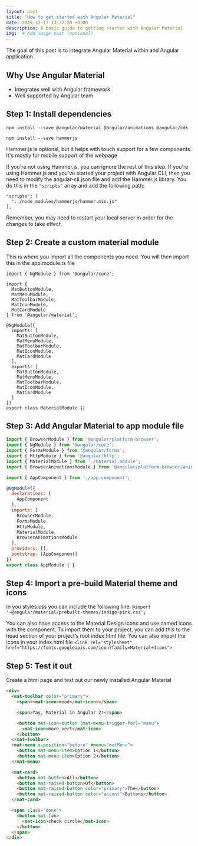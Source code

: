 ```yaml
---
layout: post
title: "How to get started with Angular Material"
date: 2019-12-17 13:32:20 +0300
description: A basic guide to getting started with Angular Material
img:  # Add image post (optional)
---
```

The goal of this post is to integrate Angular Material within and Angular application. 

## Why Use Angular Material
* Integrates well with Angular framework
* Well supported by Angular team

## Step 1: Install dependencies
```
npm install --save @angular/material @angular/animations @angular/cdk
```
```
npm install --save hammerjs
```
Hammer.js is optional, but it helps with touch support for a few components. It's mostly for mobile support of the webpage

If you're not using Hammer.js, you can ignore the rest of this step.
If you're using Hammer.js and you've started your project with Angular CLI, then you need to modify the angular-cli.json file and add the Hammer.js library. You do this in the ```"scripts"``` array and add the following path:

```
"scripts": [
  "../node_modules/hammerjs/hammer.min.js"
],
```

Remember, you may need to restart your local server in order for the changes to take effect.

## Step 2: Create a custom material module
This is where you import all the components you need. You will then import this in the app.module.ts file
```
import { NgModule } from '@angular/core';

import {
  MatButtonModule,
  MatMenuModule,
  MatToolbarModule,
  MatIconModule,
  MatCardModule
} from '@angular/material';

@NgModule({
  imports: [
    MatButtonModule,
    MatMenuModule,
    MatToolbarModule,
    MatIconModule,
    MatCardModule
  ],
  exports: [
    MatButtonModule,
    MatMenuModule,
    MatToolbarModule,
    MatIconModule,
    MatCardModule
  ]
})
export class MaterialModule {}
```
## Step 3: Add Angular Material to app module file

```js
import { BrowserModule } from '@angular/platform-browser';
import { NgModule } from '@angular/core';
import { FormsModule } from '@angular/forms';
import { HttpModule } from '@angular/http';
import { MaterialModule } from './material.module';
import { BrowserAnimationsModule } from '@angular/platform-browser/animations';

import { AppComponent } from './app.component';

@NgModule({
  declarations: [
    AppComponent
  ],
  imports: [
    BrowserModule,
    FormsModule,
    HttpModule,
    MaterialModule,
    BrowserAnimationsModule
  ],
  providers: [],
  bootstrap: [AppComponent]
})
export class AppModule { }
```

## Step 4: Import a pre-build Material theme and icons
In you styles.css you can include the following line:
```@import '~@angular/material/prebuilt-themes/indigo-pink.css';```

You can also have access to the Material Design icons and use named icons with the <mat-icon> component. To import them to your project, you can add this to the head section of your project’s root index.html file:
You can also import the icons in your index.html file
```<link rel="stylesheet" href="https://fonts.googleapis.com/icon?family=Material+Icons">```

## Step 5: Test it out
Create a html page and test out our newly installed Angular Material
```html
<div>
  <mat-toolbar color="primary">
    <span><mat-icon>mood</mat-icon></span>

    <span>Yay, Material in Angular 2!</span>

    <button mat-icon-button [mat-menu-trigger-for]="menu">
      <mat-icon>more_vert</mat-icon>
    </button>
  </mat-toolbar>
  <mat-menu x-position="before" #menu="matMenu">
    <button mat-menu-item>Option 1</button>
    <button mat-menu-item>Option 2</button>
  </mat-menu>

  <mat-card>
    <button mat-button>All</button>
    <button mat-raised-button>Of</button>
    <button mat-raised-button color="primary">The</button>
    <button mat-raised-button color="accent">Buttons</button>
  </mat-card>

  <span class="done">
    <button mat-fab>
      <mat-icon>check circle</mat-icon>
    </button>
  </span>
</div>
```
